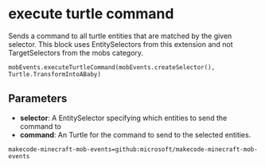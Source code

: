 # execute turtle command

Sends a command to all turtle entities that are matched by the given selector. This
block uses EntitySelectors from this extension and not TargetSelectors from the mobs
category.

```sig
mobEvents.executeTurtleCommand(mobEvents.createSelector(), Turtle.TransformIntoABaby)
```

## Parameters

* **selector**: A EntitySelector specifying which entities to send the command to
* **command**: An Turtle for the command to send to the selected entities.

```package
makecode-minecraft-mob-events=github:microsoft/makecode-minecraft-mob-events
```
